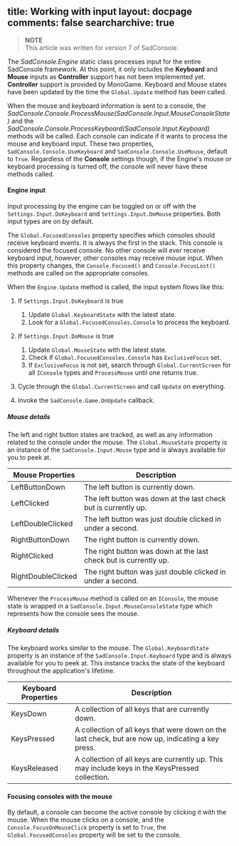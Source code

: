 title: Working with input
layout: docpage
comments: false
searcharchive: true
---

>**NOTE**  
>This article was written for version 7 of SadConsole.

The *SadConsole.Engine* static class processes input for the entire SadConsole framework. At this point, it only includes the **Keyboard** and **Mouse** inputs as **Controller** support has not been implemented yet. **Controller** support is provided by MonoGame. Keyboard and Mouse states have been updated by the time the `Global.Update` method has been called.

When the mouse and keyboard information is sent to a console, the *SadConsole.Console.ProcessMouse(SadConsole.Input.MouseConsoleState)* and the *SadConsole.Console.ProcessKeyboard(SadConsole.Input.Keyboard)* methods will be called. Each console can indicate if it wants to process the mouse and keyboard input. These two properties, `SadConsole.Console.UseKeyboard` and `SadConsole.Console.UseMouse`, default to `True`. Regardless of the **Console** settings though, if the Engine's mouse or keyboard processing is turned off, the console will never have these methods called.

#### Engine input
Input processing by the engine can be toggled on or off with the `Settings.Input.DoKeyboard` and `Settings.Input.DoMouse` properties. Both input types are on by default.

The `Global.FocusedConsoles` property specifies which consoles should receive keyboard events. It is always the first in the stack. This console is considered the focused console. No other console will ever receive keyboard input, however, other consoles may receive mouse input. When this property changes, the `Console.Focused()` and `Console.FocusLost()` methods are called on the appropriate consoles.

When the `Engine.Update` method is called, the input system flows like this: 

1. If `Settings.Input.DoKeyboard` is true
    1. Update `Global.KeyboardState` with the latest state.
    2. Look for a `Global.FocusedConsoles.Console` to process the keyboard.
2. If `Settings.Input.DoMouse` is true
    1. Update `Global.MouseState` with the latest state.
    2. Check if `Global.FocusedConsoles.Console` has `ExclusiveFocus` set.
    3. If `ExclusiveFocus` is not set, search through `Global.CurrentScreen` for all `IConsole` types and `ProcessMouse` until one returns true.

5. Cycle through the `Global.CurrentScreen` and call `Update` on everything.
6. Invoke the `SadConsole.Game.OnUpdate` callback.

##### Mouse details
The left and right button states are tracked, as well as any information related to the console under the mouse. The `Global.MouseState` property is an instance of the `SadConsole.Input.Mouse` type and is always available for you to peek at.

| Mouse Properties | Description
| ------------------ | ----------------------------------------------------------------
| LeftButtonDown     | The left button is currently down.
| LeftClicked        | The left button was down at the last check but is currently up.
| LeftDoubleClicked  | The left button was just double clicked in under a second.
| RightButtonDown    | The right button is currently down.
| RightClicked       | The right button was down at the last check but is currently up.
| RightDoubleClicked | The right button was just double clicked in under a second.

Whenever the `ProcessMouse` method is called on an `IConsole`, the mouse state is wrapped in a `SadConsole.Input.MouseConsoleState` type which represents how the console sees the mouse.

##### Keyboard details
The keyboard works similar to the mouse. The `Global.KeyboardState` property is an instance of the `SadConsole.Input.Keyboard` type and is always available for you to peek at. This instance tracks the state of the keyboard throughout the application's lifetime. 

| Keyboard Properties | Description
| ------------ | -----------
| KeysDown     | A collection of all keys that are currently down.
| KeysPressed  | A collection of all keys that were down on the last check, but are now up, indicating a key press.
| KeysReleased | A collection of all keys are currently up. This may include keys in the KeysPressed collection.


#### Focusing consoles with the mouse
By default, a console can become the active console by clicking it with the mouse. When the mouse clicks on a console, and the `Console.FocusOnMouseClick` property is set to `True`, the `Global.FocusedConsoles` property will be set to the console. 